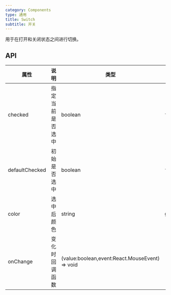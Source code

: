 ```yaml
---
category: Components
type: 通用
title: Switch
subtitle: 开关
---
```


用于在打开和关闭状态之间进行切换。

## API

| 属性            | 说明                  | 类型                                                                       | 默认值    | 版本 |
| ------------    | -------------------- | -------------------------------------------------------------------------- | --------- | ---- |
| checked         | 指定当前是否选中       | boolean                                                                     | `false` |      |
| defaultChecked  | 初始是否选中          | boolean                                                                     | `false`   |      |
| color        | 选中后颜色              | string                                                                     | `green`  |      |
| onChange        | 变化时回调函数        | (value:boolean,event:React.MouseEvent<HTMLElement>) => void                  |           |      |
